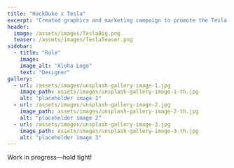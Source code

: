 ```yaml
---
title: "HackDuke x Tesla"
excerpt: "Created graphics and marketing campaign to promote the Tesla we'll have at HackDuke"
header:
  image: /assets/images/TeslaBig.png
  teaser: /assets/images/TeslaTeaser.png
sidebar:
  - title: "Role"
    image: 
    image_alt: "Aloha Logo"
    text: "Designer"
gallery:
  - url: /assets/images/unsplash-gallery-image-1.jpg
    image_path: assets/images/unsplash-gallery-image-1-th.jpg
    alt: "placeholder image 1"
  - url: /assets/images/unsplash-gallery-image-2.jpg
    image_path: assets/images/unsplash-gallery-image-2-th.jpg
    alt: "placeholder image 2"
  - url: /assets/images/unsplash-gallery-image-3.jpg
    image_path: assets/images/unsplash-gallery-image-3-th.jpg
    alt: "placeholder image 3"
---
```


Work in progress—hold tight!